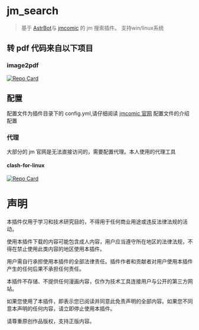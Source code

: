 # jm_search

> 基于 [AstrBot](https://github.com/astral-sh/AstrBot)与 [jmcomic](https://github.com/hect0x7/JMComic-Crawler-Python/tree/master) 的 jm 搜索插件。
支持win/linux系统

## 转 pdf 代码来自以下项目

### image2pdf

<a href="https://github.com/salikx/image2pdf">
  <picture>
    <source media="(prefers-color-scheme: dark)" srcset="https://github-readme-stats.vercel.app/api/pin/?username=salikx&repo=image2pdf&theme=radical" />
    <source media="(prefers-color-scheme: light)" srcset="https://github-readme-stats.vercel.app/api/pin/?username=salikx&repo=image2pdf" />
    <img alt="Repo Card" src="https://github-readme-stats.vercel.app/api/pin/?username=salikx&repo=image2pdf" />
  </picture>
</a>

## 配置

配置文件为插件目录下的 config.yml,请仔细阅读 [jmcomic 官网](https://jmcomic.readthedocs.io/zh-cn/latest/option_file_syntax/#) 配置文件的介绍配置

### 代理

大部分的 jm 官网是无法直接访问的，需要配置代理。本人使用的代理工具

#### clash-for-linux

<a href="https://github.com/wnlen/clash-for-linux">
  <picture>
    <source media="(prefers-color-scheme: dark)" srcset="https://github-readme-stats.vercel.app/api/pin/?username=wnlen&repo=clash-for-linux&theme=radical" />
    <source media="(prefers-color-scheme: light)" srcset="https://github-readme-stats.vercel.app/api/pin/?username=wnlen&repo=clash-for-linux" />
    <img alt="Repo Card" src="https://github-readme-stats.vercel.app/api/pin/?username=wnlen&repo=clash-for-linux" />
  </picture>
</a>

# 声明  

本插件仅用于学习和技术研究目的，不得用于任何商业用途或违反法律法规的活动。  

使用本插件下载的内容可能包含成人内容，用户应当遵守所在地区的法律法规，不得在禁止使用此类内容的地区使用本插件。  

用户需自行承担使用本插件的全部法律责任。插件作者和贡献者对用户使用本插件产生的任何后果不承担任何责任。  

本插件不存储、不提供任何漫画内容，仅作为技术工具连接用户与公开的第三方网站。  

如果您使用了本插件，即表示您已阅读并同意此免责声明的全部内容。如果您不同意本声明的任何内容，请立即停止使用本插件。  

请尊重原创作品版权，支持正版内容。  
